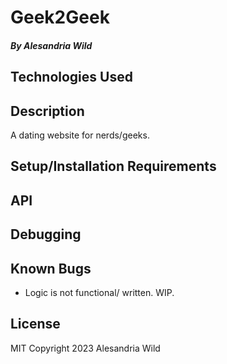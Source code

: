 # Geek2Geek

#### _By_ _Alesandria Wild_

## **Technologies Used**


## **Description**

A dating website for nerds/geeks.

## **Setup/Installation Requirements**


## API

## Debugging


## **Known Bugs**

- Logic is not functional/ written. WIP. 

## License

MIT Copyright 2023 Alesandria Wild
